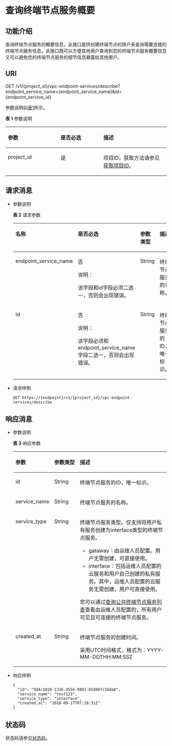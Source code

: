 # 查询终端节点服务概要<a name="zh-cn_topic_0130978816"></a>

## 功能介绍<a name="section29800032"></a>

查询终端节点服务的概要信息，此接口是供创建终端节点的用户来查询需要连接的终端节点服务信息。此接口既可以方便其他用户查询到您的终端节点服务概要信息又可以避免您的终端节点服务的细节信息暴露给其他用户。

## URI<a name="section66873698"></a>

GET /v1/\{project\_id\}/vpc-endpoint-services/describe?endpoint\_service\_name=\{endpoint\_service\_name\}&id=\{endpoint\_service\_id\}

参数说明如[表1](#table19259243)所示。

**表 1**  参数说明

<a name="table19259243"></a>
<table><thead align="left"><tr id="row55868958"><th class="cellrowborder" valign="top" width="32.65%" id="mcps1.2.4.1.1"><p id="p29091726"><a name="p29091726"></a><a name="p29091726"></a>参数</p>
</th>
<th class="cellrowborder" valign="top" width="26.529999999999998%" id="mcps1.2.4.1.2"><p id="p7619615"><a name="p7619615"></a><a name="p7619615"></a>是否必选</p>
</th>
<th class="cellrowborder" valign="top" width="40.82%" id="mcps1.2.4.1.3"><p id="p13209080"><a name="p13209080"></a><a name="p13209080"></a>描述</p>
</th>
</tr>
</thead>
<tbody><tr id="row63302594"><td class="cellrowborder" valign="top" width="32.65%" headers="mcps1.2.4.1.1 "><p id="p27236517"><a name="p27236517"></a><a name="p27236517"></a>project_id</p>
</td>
<td class="cellrowborder" valign="top" width="26.529999999999998%" headers="mcps1.2.4.1.2 "><p id="p58674248"><a name="p58674248"></a><a name="p58674248"></a>是</p>
</td>
<td class="cellrowborder" valign="top" width="40.82%" headers="mcps1.2.4.1.3 "><p id="p54993619"><a name="p54993619"></a><a name="p54993619"></a>项目ID，获取方法请参见<a href="获取项目ID.md">获取项目ID</a>。</p>
</td>
</tr>
</tbody>
</table>

## 请求消息<a name="section64992378"></a>

-   参数说明

    **表 2**  请求参数

    <a name="table16494874"></a>
    <table><thead align="left"><tr id="row60344611"><th class="cellrowborder" valign="top" width="20.39%" id="mcps1.2.5.1.1"><p id="p56075332"><a name="p56075332"></a><a name="p56075332"></a>名称</p>
    </th>
    <th class="cellrowborder" valign="top" width="27.55%" id="mcps1.2.5.1.2"><p id="p45808045"><a name="p45808045"></a><a name="p45808045"></a>是否必选</p>
    </th>
    <th class="cellrowborder" valign="top" width="23.76%" id="mcps1.2.5.1.3"><p id="p04912812293"><a name="p04912812293"></a><a name="p04912812293"></a>参数类型</p>
    </th>
    <th class="cellrowborder" valign="top" width="28.299999999999997%" id="mcps1.2.5.1.4"><p id="p19464199"><a name="p19464199"></a><a name="p19464199"></a>描述</p>
    </th>
    </tr>
    </thead>
    <tbody><tr id="row33096314"><td class="cellrowborder" valign="top" width="20.39%" headers="mcps1.2.5.1.1 "><p id="p63555757"><a name="p63555757"></a><a name="p63555757"></a>endpoint_service_name</p>
    </td>
    <td class="cellrowborder" valign="top" width="27.55%" headers="mcps1.2.5.1.2 "><p id="p47742664"><a name="p47742664"></a><a name="p47742664"></a>否</p>
    <div class="note" id="note20155193717514"><a name="note20155193717514"></a><a name="note20155193717514"></a><span class="notetitle"> 说明： </span><div class="notebody"><p id="p215517374511"><a name="p215517374511"></a><a name="p215517374511"></a>该字段和id字段必须二选一，否则会出现错误。</p>
    </div></div>
    </td>
    <td class="cellrowborder" valign="top" width="23.76%" headers="mcps1.2.5.1.3 "><p id="p349168152917"><a name="p349168152917"></a><a name="p349168152917"></a>String</p>
    </td>
    <td class="cellrowborder" valign="top" width="28.299999999999997%" headers="mcps1.2.5.1.4 "><p id="p41950580"><a name="p41950580"></a><a name="p41950580"></a>终端节点服务的名称。</p>
    </td>
    </tr>
    <tr id="row42010904"><td class="cellrowborder" valign="top" width="20.39%" headers="mcps1.2.5.1.1 "><p id="p47440031"><a name="p47440031"></a><a name="p47440031"></a>id</p>
    </td>
    <td class="cellrowborder" valign="top" width="27.55%" headers="mcps1.2.5.1.2 "><p id="p17437323"><a name="p17437323"></a><a name="p17437323"></a>否</p>
    <div class="note" id="note97636123717"><a name="note97636123717"></a><a name="note97636123717"></a><span class="notetitle"> 说明： </span><div class="notebody"><p id="p4763141212711"><a name="p4763141212711"></a><a name="p4763141212711"></a>该字段必须和endpoint_service_name字段二选一，否则会出现错误。</p>
    </div></div>
    </td>
    <td class="cellrowborder" valign="top" width="23.76%" headers="mcps1.2.5.1.3 "><p id="p249113872912"><a name="p249113872912"></a><a name="p249113872912"></a>String</p>
    </td>
    <td class="cellrowborder" valign="top" width="28.299999999999997%" headers="mcps1.2.5.1.4 "><p id="p5301108164415"><a name="p5301108164415"></a><a name="p5301108164415"></a>终端节点服务的ID，唯一标识。</p>
    </td>
    </tr>
    </tbody>
    </table>

-   请求样例

    ```
    GET https://{endpoint}/v1/{project_id}/vpc-endpoint-services/describe
    ```


## 响应消息<a name="section29891285"></a>

-   参数说明

    **表 3**  响应参数

    <a name="table14236141"></a>
    <table><thead align="left"><tr id="row33026327"><th class="cellrowborder" valign="top" width="24.242424242424242%" id="mcps1.2.4.1.1"><p id="p57886792"><a name="p57886792"></a><a name="p57886792"></a>参数</p>
    </th>
    <th class="cellrowborder" valign="top" width="16.84168416841684%" id="mcps1.2.4.1.2"><p id="p58318570"><a name="p58318570"></a><a name="p58318570"></a>参数类型</p>
    </th>
    <th class="cellrowborder" valign="top" width="58.91589158915891%" id="mcps1.2.4.1.3"><p id="p26183716"><a name="p26183716"></a><a name="p26183716"></a>描述</p>
    </th>
    </tr>
    </thead>
    <tbody><tr id="row40506271"><td class="cellrowborder" valign="top" width="24.242424242424242%" headers="mcps1.2.4.1.1 "><p id="p59782531"><a name="p59782531"></a><a name="p59782531"></a>id</p>
    </td>
    <td class="cellrowborder" valign="top" width="16.84168416841684%" headers="mcps1.2.4.1.2 "><p id="p10546806"><a name="p10546806"></a><a name="p10546806"></a>String</p>
    </td>
    <td class="cellrowborder" valign="top" width="58.91589158915891%" headers="mcps1.2.4.1.3 "><p id="p48984995"><a name="p48984995"></a><a name="p48984995"></a>终端节点服务的ID，唯一标识。</p>
    </td>
    </tr>
    <tr id="row38211774"><td class="cellrowborder" valign="top" width="24.242424242424242%" headers="mcps1.2.4.1.1 "><p id="p8145970"><a name="p8145970"></a><a name="p8145970"></a>service_name</p>
    </td>
    <td class="cellrowborder" valign="top" width="16.84168416841684%" headers="mcps1.2.4.1.2 "><p id="p55843827"><a name="p55843827"></a><a name="p55843827"></a>String</p>
    </td>
    <td class="cellrowborder" valign="top" width="58.91589158915891%" headers="mcps1.2.4.1.3 "><p id="p27056104"><a name="p27056104"></a><a name="p27056104"></a>终端节点服务的名称。</p>
    </td>
    </tr>
    <tr id="row42178345"><td class="cellrowborder" valign="top" width="24.242424242424242%" headers="mcps1.2.4.1.1 "><p id="p61002824"><a name="p61002824"></a><a name="p61002824"></a>service_type</p>
    </td>
    <td class="cellrowborder" valign="top" width="16.84168416841684%" headers="mcps1.2.4.1.2 "><p id="p42281744"><a name="p42281744"></a><a name="p42281744"></a>String</p>
    </td>
    <td class="cellrowborder" valign="top" width="58.91589158915891%" headers="mcps1.2.4.1.3 "><p id="p135911520141219"><a name="p135911520141219"></a><a name="p135911520141219"></a>终端节点服务类型。仅支持将用户私有服务创建为interface类型的终端节点服务。</p>
    <a name="ul649612552553"></a><a name="ul649612552553"></a><ul id="ul649612552553"><li>gataway：由运维人员配置。用户无需创建，可直接使用。</li><li>interface：包括运维人员配置的云服务和用户自己创建的私有服务。其中，运维人员配置的云服务无需创建，用户可直接使用。</li></ul>
    <p id="p183231822163010"><a name="p183231822163010"></a><a name="p183231822163010"></a>您可以通过<a href="查询公共终端节点服务列表.md">查询公共终端节点服务列表</a>查看由运维人员配置的，所有用户可见且可连接的终端节点服务。</p>
    </td>
    </tr>
    <tr id="row20423017"><td class="cellrowborder" valign="top" width="24.242424242424242%" headers="mcps1.2.4.1.1 "><p id="p43651709"><a name="p43651709"></a><a name="p43651709"></a>created_at</p>
    </td>
    <td class="cellrowborder" valign="top" width="16.84168416841684%" headers="mcps1.2.4.1.2 "><p id="p46127541"><a name="p46127541"></a><a name="p46127541"></a>String</p>
    </td>
    <td class="cellrowborder" valign="top" width="58.91589158915891%" headers="mcps1.2.4.1.3 "><p id="p22890001"><a name="p22890001"></a><a name="p22890001"></a>终端节点服务的创建时间。</p>
    <p id="p871616113394"><a name="p871616113394"></a><a name="p871616113394"></a>采用UTC时间格式，格式为：YYYY-MM-DDTHH:MM:SSZ</p>
    </td>
    </tr>
    </tbody>
    </table>


-   响应样例

    ```
    {
      "id": "9d4c1028-1336-4556-9881-b5d807c1b8a8",
      "service_name": "test123",
      "service_type": "interface",
      "created_at": "2018-09-17T07:28:31Z"
    }
    ```


## 状态码<a name="section5275033"></a>

状态码请参见[状态码](状态码.md)。

